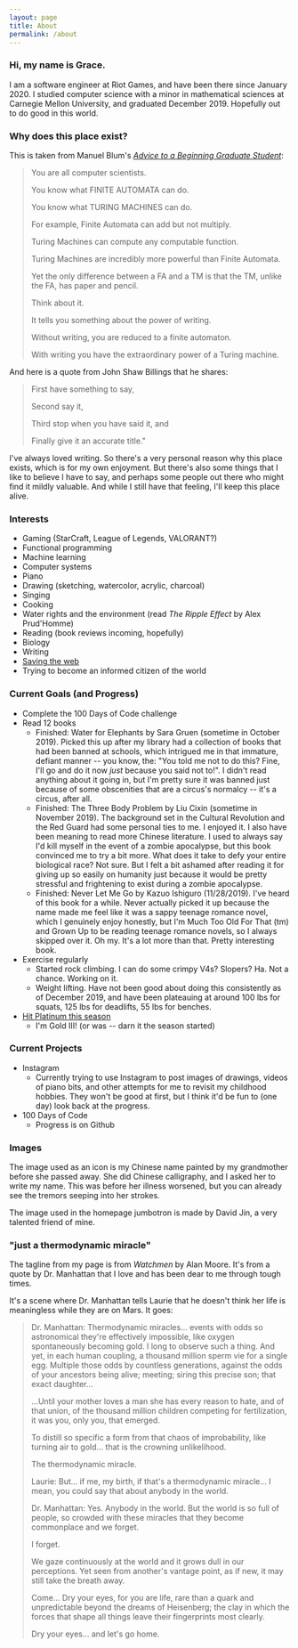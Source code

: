 ```yaml
---
layout: page
title: About
permalink: /about
---
```


### Hi, my name is Grace.

I am a software engineer at Riot Games, and have been there since January 2020. I
studied computer science with a minor in mathematical sciences at Carnegie
Mellon University, and graduated December 2019. Hopefully out to do good in this world.

### Why does this place exist?

This is taken from Manuel Blum's [_Advice to a Beginning Graduate Student_](https://www.cs.cmu.edu/~mblum/research/pdf/grad.html):

> You are all computer scientists.
>
> You know what FINITE AUTOMATA can do.
>
> You know what TURING MACHINES can do.
>
> For example, Finite Automata can add but not multiply.
>
> Turing Machines can compute any computable function.
>
> Turing Machines are incredibly more powerful than Finite Automata.
>
> Yet the only difference between a FA and a TM is that the TM, unlike the FA, has paper and pencil.
>
> Think about it.
>
> It tells you something about the power of writing.
>
> Without writing, you are reduced to a finite automaton.
>
> With writing you have the extraordinary power of a Turing machine.

And here is a quote from John Shaw Billings that he shares:

> First have something to say,
>
> Second say it,
>
> Third stop when you have said it, and
>
> Finally give it an accurate title."

I've always loved writing. So there's a very personal reason why this place exists, which is for my own enjoyment.
But there's also some things that I like to believe I have to say, and perhaps some people out there who might
find it mildly valuable. And while I still have that feeling, I'll keep this place alive.

### Interests

- Gaming (StarCraft, League of Legends, VALORANT?)
- Functional programming
- Machine learning
- Computer systems
- Piano
- Drawing (sketching, watercolor, acrylic, charcoal)
- Singing
- Cooking
- Water rights and the environment (read _The Ripple Effect_ by Alex Prud'Homme)
- Reading (book reviews incoming, hopefully)
- Biology
- Writing
- [Saving the web](https://medium.com/matter/the-web-we-have-to-save-2eb1fe15a426)
- Trying to become an informed citizen of the world

### Current Goals (and Progress)

- Complete the 100 Days of Code challenge
- Read 12 books
  - Finished: Water for Elephants by Sara Gruen (sometime in October 2019). Picked this up
  after my library had a collection of books that had been banned at schools, which intrigued
  me in that immature, defiant manner -- you know, the: "You told me not to do this? Fine, I'll go and do it now _just_ because you said not to!". I didn't
  read anything about it going in, but I'm pretty sure it was banned just because of
  some obscenities that are a circus's normalcy -- it's a circus, after all.
  - Finished: The Three Body Problem by Liu Cixin (sometime in November 2019). The background set in
  the Cultural Revolution and the Red Guard had some personal ties to me. I enjoyed it. I also have
  been meaning to read more Chinese literature. I used to always say I'd kill myself in the event of a
  zombie apocalypse, but this book convinced me to try a bit more. What does it take to defy your
  entire biological race? Not sure. But I felt a bit ashamed after reading it for giving up
  so easily on humanity just because it would be pretty stressful and frightening to exist
  during a zombie apocalypse.
  - Finished: Never Let Me Go by Kazuo Ishiguro (11/28/2019). I've heard of this book for a while.
  Never actually picked it up because the name made me feel like it was a sappy teenage romance novel,
  which I genuinely enjoy honestly, but I'm Much Too Old For That (tm) and Grown Up to be reading
  teenage romance novels, so I always skipped over it. Oh my. It's a lot more than that. Pretty interesting
  book.
- Exercise regularly
  - Started rock climbing. I can do some crimpy V4s? Slopers? Ha. Not a chance.
  Working on it.
  - Weight lifting. Have not been good about doing this consistently as of December 2019, and have been
  plateauing at around 100 lbs for squats, 125 lbs for deadlifts, 55 lbs for benches.
- [Hit Platinum this season](https://na.op.gg/summoner/userName=Riot+Gyudon)
  - I'm Gold III! (or was -- darn it the season started)

### Current Projects

- Instagram
  - Currently trying to use Instagram to post images of drawings, videos of piano bits, and other attempts
  for me to revisit my childhood hobbies. They won't be good at first, but I think it'd be fun to (one day) look back at the progress.
- 100 Days of Code
  - Progress is on Github

### Images

The image used as an icon is my Chinese name painted by my grandmother before she passed away. She did Chinese calligraphy, and I asked her to write my name. This was before her illness worsened, but you can already see the tremors seeping into her strokes.

The image used in the homepage jumbotron is made by David Jin, a very talented friend of mine.

### "just a thermodynamic miracle"

The tagline from my page is from _Watchmen_ by Alan Moore. It's from a quote by Dr. Manhattan that I love and has been dear to me through tough times.

It's a scene where Dr. Manhattan tells Laurie that he doesn't think her life is meaningless while they are on Mars. It goes:

> Dr. Manhattan: Thermodynamic miracles... events with odds so astronomical they're effectively impossible, like oxygen spontaneously becoming gold. I long to observe such a thing.
> And yet, in each human coupling, a thousand million sperm vie for a single egg. Multiple those odds by countless generations, against the odds of your ancestors being alive; meeting; siring this precise son; that exact daughter...
>
> ...Until your mother loves a man she has every reason to hate, and of that union, of the thousand million children competing for fertilization, it was you, only you, that emerged.
>
> To distill so specific a form from that chaos of improbability, like turning air to gold... that is the crowning unlikelihood.
>
> The thermodynamic miracle.
>
> Laurie: But... if me, my birth, if that's a thermodynamic miracle... I mean, you could say that about anybody in the world.
>
> Dr. Manhattan: Yes. Anybody in the world. But the world is so full of people, so crowded with these miracles that they become commonplace and we forget.
>
> I forget.
>
> We gaze continuously at the world and it grows dull in our perceptions. Yet seen from another's vantage point, as if new, it may still take the breath away.
>
> Come... Dry your eyes, for you are life, rare than a quark and unpredictable beyond the dreams of Heisenberg; the clay in which the forces that shape all things leave their fingerprints most clearly.
>
> Dry your eyes... and let's go home.
